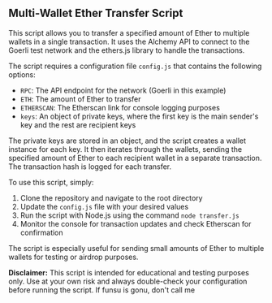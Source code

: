 ## Multi-Wallet Ether Transfer Script

This script allows you to transfer a specified amount of Ether to multiple wallets in a single transaction. It uses the Alchemy API to connect to the Goerli test network and the ethers.js library to handle the transactions.

The script requires a configuration file `config.js` that contains the following options:

- `RPC`: The API endpoint for the network (Goerli in this example)
- `ETH`: The amount of Ether to transfer
- `ETHERSCAN`: The Etherscan link for console logging purposes
- `keys`: An object of private keys, where the first key is the main sender's key and the rest are recipient keys

The private keys are stored in an object, and the script creates a wallet instance for each key. It then iterates through the wallets, sending the specified amount of Ether to each recipient wallet in a separate transaction. The transaction hash is logged for each transfer.

To use this script, simply:

1. Clone the repository and navigate to the root directory
2. Update the `config.js` file with your desired values
3. Run the script with Node.js using the command `node transfer.js`
4. Monitor the console for transaction updates and check Etherscan for confirmation

The script is especially useful for sending small amounts of Ether to multiple wallets for testing or airdrop purposes.

**Disclaimer:** This script is intended for educational and testing purposes only. Use at your own risk and always double-check your configuration before running the script. If funsu is gonu, don't call me
